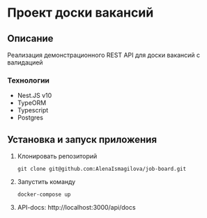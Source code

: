 # Проект доски вакансий

## Описание

Реализация демонстрационного REST API для доски вакансий с валидацией

### Технологии

- Nest.JS v10
- TypeORM
- Typescript
- Postgres

## Установка и запуск приложения

1. Клонировать репозиторий

   ```shell
   git clone git@github.com:AlenaIsmagilova/job-board.git
   ```

2. Запустить команду

   ```shell
   docker-compose up
   ```

3. API-docs: http://localhost:3000/api/docs
